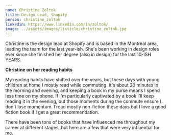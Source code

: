```yaml
---
name: Christine Zoltok
title: Design Lead, Shopify
person: christine_zoltok
linkedin: https://www.linkedin.com/in/zoltok/
image: ../assets/images/listicle/christine_zoltok.jpg
---
```


Christine is the design lead at Shopify and is based in the Montreal area, leading the team for the last year-ish. She's been working in design roles ever since she finished her degree (also in design) for the last 10-ISH YEARS.

<b>Christine on her reading habits</b>

My reading habits have shifted over the years, but these days with young children at home I mostly read while commuting. It's about 20 minutes in the morning and evening, and keeping a book in my purse means I spend less time on my phone. If I'm particularly captivated by a book I'll keep reading it in the evening, but those moments during the commute ensure I don't lose momentum. I read mostly non-fiction these days but I love a good fiction book if I get a great recommendation.

There have been tons of books that have influenced me throughout my career at different stages, but here are a few that were very influential for me.
